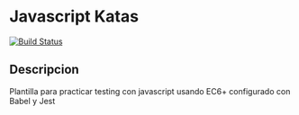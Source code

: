# Javascript Katas

[![Build Status](https://travis-ci.com/jotamusik/javascript-katas.svg?branch=master)](https://travis-ci.com/jotamusik/javascript-katas)

## Descripcion

Plantilla para practicar testing con javascript usando EC6+ configurado con Babel y Jest
